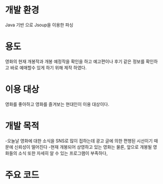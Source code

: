 # 개발 환경
Java 기반 으로 Jsoup을 이용한 파싱

# 용도
영화의 현재 개봉작과 개봉 예정작을 확인을 하고 예고편이나 후기 같은 정보를 확인하고 바로 예매할수 있게 하기 위해 제작 하였다.

# 이용 대상
영화를 좋아하고 영화를 즐겨보는 현대인이 이용 대상이다.

# 개발 목적
-오늘날 영화에 대한 소식을 SNS로 많이 접하는데 광고 글에 의한 편행된 시선이기 때문에 신뢰성이 떨어진다
-현재 개봉되어 상영하고 있는 영화는 물론, 앞으로 개봉될 영화들의 소식 또한 자세히 알 수 있는 프로그램이 부족하다,

# 주요 코드
